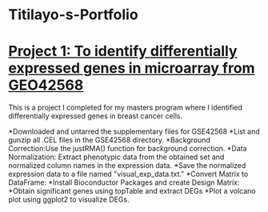 # Titilayo-s-Portfolio

# [Project 1: To identify differentially expressed genes in microarray from GEO42568](.github/workflows/static.yml)

This is a project I completed for my masters program where I identified differentially expressed genes in breast cancer cells.

*Downloaded and untarred the supplementary files for GSE42568
*List and gunzip all .CEL files in the GSE42568 directory.
*Background Correction:Use the justRMA() function for background correction.
*Data Normalization: Extract phenotypic data from the obtained set and normalized column names in the expression data.
*Save the normalized expression data to a file named "visual_exp_data.txt."
*Convert Matrix to DataFrame:
*Install Bioconductor Packages and create Design Matrix:
*Obtain significant genes using topTable and extract DEGs
*Plot a volcano plot using ggplot2 to visualize DEGs.
